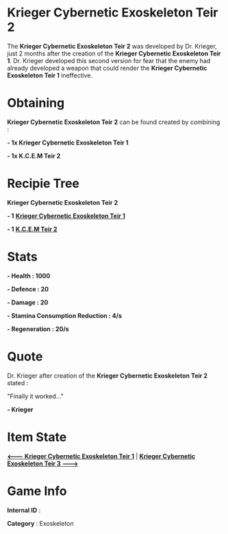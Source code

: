 # Krieger Cybernetic Exoskeleton Teir 2

The **Krieger Cybernetic Exoskeleton Teir 2** was developed by Dr. Krieger, just 2 months after the creation of the **Krieger Cybernetic Exoskeleton Teir 1**. Dr. Krieger developed this second version for fear that the enemy had already developed a weapon that could render the **Krieger Cybernetic Exoskeleton Teir 1** ineffective.

# Obtaining

**Krieger Cybernetic Exoskeleton Teir 2** can be found created by combining :

**- 1x Krieger Cybernetic Exoskeleton Teir 1**

**- 1x K.C.E.M Teir 2**

# Recipie Tree

**Krieger Cybernetic Exoskeleton Teir 2**

**- 1** [**Krieger Cybernetic Exoskeleton Teir 1**](https://github.com/AlphaMC0/Lone-Martian/blob/main/Armor/Krieger%20Cybernetic%20Exoskeleton%20Teir%201.md)

**- 1** [**K.C.E.M Teir 2**](https://github.com/AlphaMC0/Lone-Martian/blob/main/Upgrade%20Modules/Kreger%20Cybernetic%20Exoskeleton%20Module%20Teir%202%20(K.C.E.M%20Teir%202).md)

# Stats

**- Health : 1000**

**- Defence : 20**

**- Damage : 20**

**- Stamina Consumption Reduction : 4/s**

**- Regeneration : 20/s**

# Quote

Dr. Krieger after creation of the **Krieger Cybernetic Exoskeleton Teir 2** stated :

"Finally it worked..."

**- Krieger**

# Item State

[**<--- Krieger Cybernetic Exoskeleton Teir 1**](https://github.com/AlphaMC0/Lone-Martian/blob/main/Armor/Krieger%20Cybernetic%20Exoskeleton%20Teir%201.md) | [**Krieger Cybernetic Exoskeleton Teir 3 --->**](https://github.com/AlphaMC0/Lone-Martian/blob/main/Armor/Krieger%20Cybernetic%20Exoskeleton%20Teir%203.md)

# Game Info

**Internal ID** : 

**Category** : Exoskeleton

